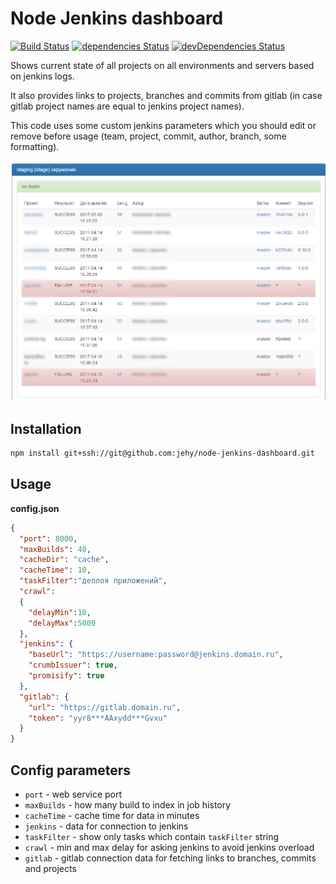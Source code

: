# Node Jenkins dashboard

[![Build Status](https://travis-ci.org/jehy/node-jenkins-dashboard.svg?branch=master)](https://travis-ci.org/jehy/node-jenkins-dashboard)
[![dependencies Status](https://david-dm.org/jehy/node-jenkins-dashboard/status.svg)](https://david-dm.org/jehy/node-jenkins-dashboard)
[![devDependencies Status](https://david-dm.org/jehy/node-jenkins-dashboard/dev-status.svg)](https://david-dm.org/jehy/node-jenkins-dashboard?type=dev)

Shows current state of all projects on all environments and servers based on jenkins logs.

It also provides links to projects, branches and commits from gitlab (in case gitlab project
 names are equal to jenkins project names).
 
This code uses some custom jenkins parameters which you should edit or remove before usage
 (team, project, commit, author, branch, some formatting).

![Dashboard looks liek this](dashboard.png?raw=true "Dashboard")

## Installation
```bash
npm install git+ssh://git@github.com:jehy/node-jenkins-dashboard.git
```

## Usage
**config.json**
```json
{
  "port": 8000,
  "maxBuilds": 40,
  "cacheDir": "cache",
  "cacheTime": 10,
  "taskFilter":"деплоя приложений",
  "crawl":
  {
    "delayMin":10,
    "delayMax":5000
  },
  "jenkins": {
    "baseUrl": "https://username:password@jenkins.domain.ru",
    "crumbIssuer": true,
    "promisify": true
  },
  "gitlab": {
    "url": "https://gitlab.domain.ru",
    "token": "yyr8***AAxydd***Gvxu"
  }
}
```
## Config parameters
* `port` - web service port
* `maxBuilds` - how many build to index in job history
* `cacheTime` - cache time for data in minutes
* `jenkins` - data for connection to jenkins
* `taskFilter` - show only tasks which contain `taskFilter` string
* `crawl` - min and max delay for asking jenkins to avoid jenkins overload
* `gitlab` - gitlab connection data for fetching links to branches, commits and projects